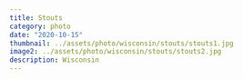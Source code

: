 ```yaml
---
title: Stouts
category: photo
date: "2020-10-15"
thumbnail: ../assets/photo/wisconsin/stouts/stouts1.jpg
image2: ../assets/photo/wisconsin/stouts/stouts2.jpg
description: Wisconsin
---
```


